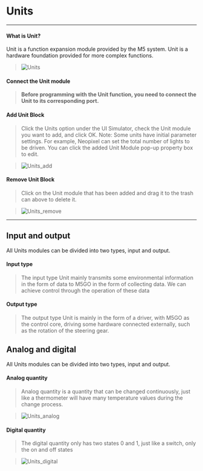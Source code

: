 # Units
__________________________

#### What is Unit?

Unit is a function expansion module provided by the M5 system. Unit is a hardware foundation provided for more complex functions.

>![Units](/image/Units/Units.jpg)

#### Connect the Unit module

>__Before programming with the Unit function, you need to connect the Unit to its corresponding port.__


#### Add Unit Block

>Click the Units option under the UI Simulator, check the Unit module you want to add, and click OK.
>Note: Some units have initial parameter settings. For example, Neopixel can set the total number of lights to be driven. You can click the added Unit Module pop-up property box to edit.

>![Units_add](/image/Units/Units_add.gif) 

#### Remove Unit Block

>Click on the Unit module that has been added and drag it to the trash can above to delete it.

>![Units_remove](/image/Units/Units_remove.gif) 

_________________________________

## Input and output

All Units modules can be divided into two types, input and output.

#### Input type

>The input type Unit mainly transmits some environmental information in the form of data to M5GO in the form of collecting data.
>We can achieve control through the operation of these data

#### Output type

>The output type Unit is mainly in the form of a driver, with M5GO as the control core, driving some hardware connected externally, such as the rotation of the steering gear.


## Analog and digital

All Units modules can be divided into two types, input and output.

#### Analog quantity

>Analog quantity is a quantity that can be changed continuously, just like a thermometer will have many temperature values during the change process.

>![Units_analog](/image/Units/Units_analog.png)

#### Digital quantity

>The digital quantity only has two states 0 and 1, just like a switch, only the on and off states

>![Units_digital](/image/Units/Units_digital.png)

